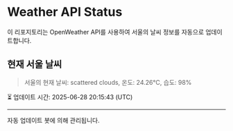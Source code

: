 
# Weather API Status

이 리포지토리는 OpenWeather API를 사용하여 서울의 날씨 정보를 자동으로 업데이트합니다.

## 현재 서울 날씨
> 서울의 현재 날씨: scattered clouds, 온도: 24.26°C, 습도: 98%

⏳ 업데이트 시간: 2025-06-28 20:15:43 (UTC)

---
자동 업데이트 봇에 의해 관리됩니다.
